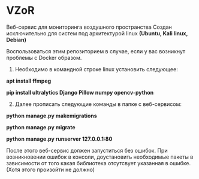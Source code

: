 # VZoR
 Веб-сервис для мониторинга воздушного пространства
Создан исключительно для систем под архитектурой linux **(Ubuntu, Kali linux, Debian)**

Воспользоваться этим репозиторием в случае, если у вас возникнут проблемы с Docker образом.

1. Необходимо в командной строке linux установить следующее:

**apt install ffmpeg**

**pip install ultralytics Django Pillow numpy opencv-python**

2. Далее прописать следующие команды в папке с веб-сервисом:

**python manage.py makemigrations** 

**python manage.py migrate** 

**python manage.py runserver 127.0.0.1:80** 



После этого веб-сервис должен запуститься без ошибок. При возникновении ошибок в консоли, доустановить необходимые пакеты в зависимости от того какая библиотека отсутсвует указанная в ошибке. (Хотя этого произойти не должно)
